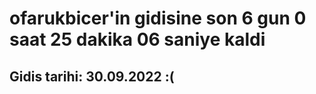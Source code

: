 # ofarukbicer'in gidisine son 6 gun 0 saat 25 dakika 06 saniye kaldi

## Gidis tarihi: 30.09.2022 :(